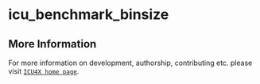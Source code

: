 # icu_benchmark_binsize

## More Information

For more information on development, authorship, contributing etc. please visit [`ICU4X home page`](https://github.com/unicode-org/icu4x).
